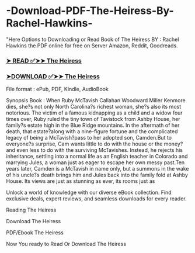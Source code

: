 # -Download-PDF-The-Heiress-By-Rachel-Hawkins-

"Here Options to Downloading or Read Book of The Heiress BY : Rachel Hawkins the PDF online for free on Server Amazon, Reddit, Goodreads.

### [➤ READ ✅➤➤ The Heiress](https://en.ebooksteach.xyz/?book=126919284-the-heiress)
### [➤DOWNLOAD ✅➤➤ The Heiress](https://en.ebooksteach.xyz/?book=126919284-the-heiress)

File format : ePub, PDF, Kindle, AudioBook

Synopsis Book : When Ruby McTavish Callahan Woodward Miller Kenmore dies, she?s not only North Carolina?s richest woman, she?s also its most notorious. The victim of a famous kidnapping as a child and a widow four times over, Ruby ruled the tiny town of Tavistock from Ashby House, her family?s estate high in the Blue Ridge mountains. In the aftermath of her death, that estate?along with a nine-figure fortune and the complicated legacy of being a McTavish?pass to her adopted son, Camden.But to everyone?s surprise, Cam wants little to do with the house or the money?and even less to do with the surviving McTavishes. Instead, he rejects his inheritance, settling into a normal life as an English teacher in Colorado and marrying Jules, a woman just as eager to escape her own messy past.Ten years later, Camden is a McTavish in name only, but a summons in the wake of his uncle?s death brings him and Jules back into the family fold at Ashby House. Its views are just as stunning as ever, its rooms just as 

Unlock a world of knowledge with our diverse eBook collection. Find exclusive deals, expert reviews, and seamless downloads for every reader.

Reading The Heiress

Download The Heiress

PDF/Ebook The Heiress

Now You ready to Read Or Download The Heiress
